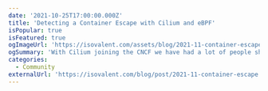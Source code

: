 ```yaml
---
date: '2021-10-25T17:00:00.000Z'
title: 'Detecting a Container Escape with Cilium and eBPF'
isPopular: true
isFeatured: true
ogImageUrl: 'https://isovalent.com/assets/blog/2021-11-container-escape/ogimage.png'
ogSummary: 'With Cilium joining the CNCF we have had a lot of people showing interest in Cilium and wanting to learn about it. We are excited to introduce two new community events available to everybody in the community to learn and explore Cilium: Weekly Community Installfest & Weekly Cilium Introduction with live Q&A'
categories:
  - Community
externalUrl: 'https://isovalent.com/blog/post/2021-11-container-escape'
---
```

